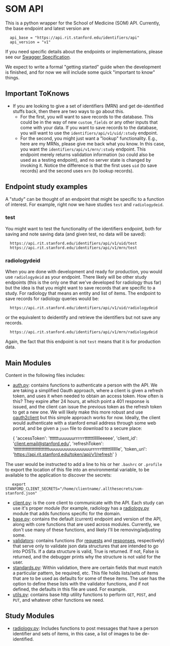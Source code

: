 # SOM API

This is a python wrapper for the School of Medicine (SOM) API. Currently, the base endpoint and latest version are 

      
      api_base = "https://api.rit.stanford.edu/identifiers/api"
      api_version = "v1"


If you need specific details about the endpoints or implementations, please see our [Swagger Specification](https://app.swaggerhub.com/api/susanweber/UID/1.0.0).

We expect to write a formal "getting started" guide when the development is finished, and for now we will include some quick "important to know" things.


## Important ToKnows
- If you are looking to give a set of identifiers (MRN) and get de-identified stuffs back, then there are two ways to go about this. 
  - For the first, you will want to save records to the database. This could be in the way of new `custom_fields` or any other inputs that come with your data. If you want to save records to the database, you will want to use the `identifiers/api/v1/uid/:study` endpoint.
  - For the second, you might just want a "lookup" functionality. E.g., here are my MRNs, please give me back what you know. In this case, you want the `identifiers/api/v1/mrn/:study` endpoint. This endpoint merely returns validation information (so could also be used as a testing endpoint), and no server state is changed by invoking it. Notice the difference is that the first uses `uid` (to save records) and the second uses `mrn` (to lookup records).


## Endpoint study examples
A "study" can be thought of an endpoint that might be specific to a function of interest. For example, right now we have studies `test` and `radiologydeid`. 

### test
You might want to test the functionality of the identifiers endpoint, both for saving and note saving data (and given test, no data will be saved):

      https://api.rit.stanford.edu/identifiers/api/v1/uid/test 
      https://api.rit.stanford.edu/identifiers/api/v1/mrn/test


### radiologydeid
When you are done with development and ready for production, you would use `radiologydeid` as your endpoint. There likely will be other study endpoints (this is the only one that we've developed for radiology thus far) but the idea is that you might want to save records that are specific to a study. For radiology that means an entity and list of items. The endpoint to save records for radiology queries would be:


      https://api.rit.stanford.edu/identifiers/api/v1/uid/radiologydeid 


or the equivalent to deidentify and retrieve the identifiers but not save any records.

      https://api.rit.stanford.edu/identifiers/api/v1/mrn/radiologydeid 


Again, the fact that this endpoint is not `test` means that it is for production data.


## Main Modules
Content in the following files includes:

- [auth.py](auth.py): contains functions to authenticate a person with the API. We are taking a simplified Oauth approach, where a client is given a refresh token, and uses it when needed to obtain an access token. How often is this? They expire after 24 hours, at which point a 401 response is issued, and the client can issue the previous token as the refresh token to get a new one. We will likely make this more robust and use [oauth2client](https://oauth2client.readthedocs.io) but this simple approach works for now. Ideally, the client would authenticate with a stanford email address through some web portal, and be given a `json` file to download to a secure place:
 
     {
      'accessToken': 'ttttttuuuuuurrrrrrttttttlllllleeeee',
      'client_id': 'client.email@stanford.edu',
      'refreshToken': 'ttttttttttttttttttttttttuuuuuuuuuuuuuuuurrrrrrttttttllllllle',
      'token_uri': 'https://api.rit.stanford.edu/token/api/v1/refresh'
     }

The user would be instructed to add a line to his or her `.bashrc` or `.profile` to export the location of this file into an environmental variable, to be available to the application to discover the secrets:

       export STANFORD_CLIENT_SECRETS="/home/clientname/.allthesecrets/som-stanford.json"

- [client.py](client.py): is the core client to communicate with the API. Each study can use it's proper module (for example, radiology has a [radiology.py](radiology.py) module that adds functions specific for the domain.
- [base.py](base.py): contains the default (current) endpoint and version of the API, along with core functions that are used across modules. Currently, we don't use many of these functions, and likely I'll be removing/adjusting some.
- [validators](validators): contains functions (for [requests](validators/requests.py) and [responses](validators/responses.py), respectively) that serve only to validate json data structures that are intended to go into POSTs. If a data structure is valid, True is returned. If not, False is returned, and the debugger prints why the structure is not valid for the user.
- [standards.py](standards.py): Within validation, there are certain fields that must match a particular pattern, be required, etc. This file holds lists/sets of items that are to be used as defaults for some of these items. The user has the option to define these lists with the validator functions, and if not defined, the defaults in this file are used. For example.
- [utils.py](utils.py): contains base http utility functions to perform `GET`, `POST`, and `PUT`, and whatever other functions we need.


## Study Modules
- [radiology.py](radiology.py): Includes functions to post messages that have a person identifier and sets of items, in this case, a list of images to be de-identified.
